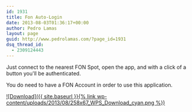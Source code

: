 ```yaml
---
id: 1931
title: Fon Auto-Login
date: 2013-08-03T01:36:17+00:00
author: Pedro Lamas
layout: page
guid: http://www.pedrolamas.com/?page_id=1931
dsq_thread_id:
  - 2309124443
---
```

Just connect to the nearest FON Spot, open the app, and with a click of a button you'll be authenticated.

You do need to have a FON Account in order to use this application.

[![Download]({{ site.baseurl }}{% link wp-content/uploads/2013/08/258x67_WPS_Download_cyan.png %})](http://windowsphone.com/s?appid=7d0608fa-9ad5-40b7-a6f2-087556188301)